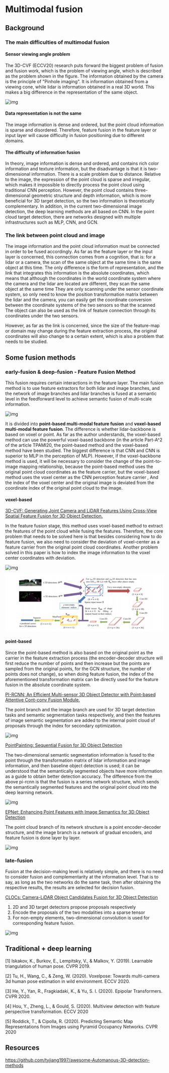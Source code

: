 # Multimodal fusion

## Background

### The main difficulties of multimodal fusion

#### Sensor viewing angle problem

The 3D-CVF (ECCV20) research puts forward the biggest problem of fusion and fusion work, which is the problem of viewing angle, which is described as the problem shown in the figure. The information obtained by the camera is the principle of "Pinhole imaging". It is information obtained from a viewing cone, while lidar is information obtained in a real 3D world. This makes a big difference in the representation of the same object.

![img](https://mmbiz.qpic.cn/mmbiz_png/Q0FNTB1XHicwqELw6VDMia2o6bZepuu23AtOxGTibTVMbmV9L9ocXPg171U4elrWn71lwpQCGTHy0XicerWC5ibYOvw/640?wx_fmt=png&tp=webp&wxfrom=5&wx_lazy=1&wx_co=1)

#### Data representation is not the same

The image information is dense and ordered, but the point cloud information is sparse and disordered. Therefore, feature fusion in the feature layer or input layer will cause difficulty in fusion positioning due to different domains.

#### The difficulty of information fusion

In theory, image information is dense and ordered, and contains rich color information and texture information, but the disadvantage is that it is two-dimensional information. There is a scale problem due to distance. Relative to the image, the expression of the point cloud is sparse and irregular, which makes it impossible to directly process the point cloud using traditional CNN perception. However, the point cloud contains three-dimensional geometric structure and depth information, which is more beneficial for 3D target detection, so the two information is theoretically complementary. In addition, in the current two-dimensional image detection, the deep learning methods are all based on CNN. In the point cloud target detection, there are networks designed with multiple infrastructures such as MLP, CNN, and GCN. 

### The link between point cloud and image

The image information and the point cloud information must be connected in order to be fused accordingly. As far as the feature layer or the input layer is concerned, this connection comes from a cognition, that is: for a lidar or a camera, the scan of the same object at the same time is the same object at this time. The only difference is the form of representation, and the link that integrates this information is the absolute coordinates, which means that although the coordinates in the world coordinate system where the camera and the lidar are located are different, they scan the same object at the same time They are only scanning under the sensor coordinate system, so only need to know the position transformation matrix between the lidar and the camera, you can easily get the coordinate conversion between the coordinate systems of the two sensors so that the scanned The object can also be used as the link of feature connection through its coordinates under the two sensors.

However, as far as the link is concerned, since the size of the feature-map or domain may change during the feature extraction process, the original coordinates will also change to a certain extent, which is also a problem that needs to be studied.

## Some fusion methods

### early-fusion & deep-fusion - Feature Fusion Method

This fusion requires certain interactions in the feature layer. The main fusion method is to use feature extractors for both lidar and image branches, and the network of image branches and lidar branches is fused at a semantic level in the feedforward level to achieve semantic fusion of multi-scale information.

![img](https://mmbiz.qpic.cn/mmbiz_png/Q0FNTB1XHicwqELw6VDMia2o6bZepuu23A2nohMraHZ5NEibKswSxAYoVRCHBnYSIbj35VOI8ybmT6od34mhwOPgQ/640?wx_fmt=png&tp=webp&wxfrom=5&wx_lazy=1&wx_co=1)

It is divided into **point-based multi-modal feature fusion** and **voxel-based multi-modal feature fusion**. The difference is whether lidar-backbone is based on voxel or point. As far as the author understands, the voxel-based method can use the powerful voxel-based backbone (in the article Part-A^2 of the article TPAMI20, the point-based method and the voxel-based method have been studied. The biggest difference is that CNN and CNN is superior to MLP in the perception of MLP). However, if the voxel-backbone method is used, it will be necessary to consider the change of the point-to-image mapping relationship, because the point-based method uses the original point cloud coordinates as the feature carrier, but the voxel-based method uses the voxel center as the CNN perception feature carrier , And the index of the voxel center and the original image is deviated from the coordinate index of the original point cloud to the image.

#### voxel-based

[3D-CVF: Generating Joint Camera and LiDAR Features Using Cross-View Spatial Feature Fusion for 3D Object Detection.](https://arxiv.org/pdf/2004.12636)

In the feature fusion stage, this method uses voxel-based method to extract the features of the point cloud while fusing the features. Therefore, the core problem that needs to be solved here is that besides considering how to do feature fusion, we also need to consider the deviation of voxel-center as a feature carrier from the original point cloud coordinates.
Another problem solved in this paper is how to index the image information to the voxel center coordinates with deviation.

![img](https://mmbiz.qpic.cn/mmbiz_png/Q0FNTB1XHicwqELw6VDMia2o6bZepuu23AnzfSX3oqMIeCSbzHb9XxQAQOoZqRNDLRnlr2ibjFBycRBiaSg1lEytBg/640?wx_fmt=png&tp=webp&wxfrom=5&wx_lazy=1&wx_co=1)

![img](MultimodalFusion.assets/640)

#### point-based

Since the point-based method is also based on the original point as the carrier in the feature extraction process (the encoder-decoder structure will first reduce the number of points and then increase but the points are sampled from the original points, for the GCN structure, the number of points does not change), so when doing feature fusion, the index of the aforementioned transformation matrix can be directly used for the feature fusion in the absolute coordinate system.

[PI-RCNN: An Efficient Multi-sensor 3D Object Detector with Point-based Attentive Cont-conv Fusion Module.](https://arxiv.org/pdf/1911.06084)

The point branch and the image branch are used for 3D target detection tasks and semantic segmentation tasks respectively, and then the features of image semantic segmentation are added to the internal point cloud of proposals through the index for secondary optimization.

![img](https://mmbiz.qpic.cn/mmbiz_png/Q0FNTB1XHicwqELw6VDMia2o6bZepuu23ARU2eYHEg7ADbu1hXUBQnFTEHGgD8zVAVvtjAzK33vf7HHsTSFxX1pg/640?wx_fmt=png&tp=webp&wxfrom=5&wx_lazy=1&wx_co=1)

[PointPainting: Sequential Fusion for 3D Object Detection](https://arxiv.org/pdf/1911.10150)

The two-dimensional semantic segmentation information is fused to the point through the transformation matrix of lidar information and image information, and then baseline object detection is used; it can be understood that the semantically segmented objects have more information as a guide to obtain better detection accuracy. The difference from the above pi-rcnn is that the fusion is a series network structure, which sends the semantically segmented features and the original point cloud into the deep learning network.

![img](https://mmbiz.qpic.cn/mmbiz_png/Q0FNTB1XHicwqELw6VDMia2o6bZepuu23AMkn2hegRE2PYm3ib52zBw6n87htnrCOmvWg1lVUZm2TXspzCG1pu3pw/640?wx_fmt=png&tp=webp&wxfrom=5&wx_lazy=1&wx_co=1)

[EPNet: Enhancing Point Features with Image Semantics for 3D Object Detection](https://arxiv.org/pdf/2007.08856)

The point cloud branch of its network structure is a point encoder-decoder structure, and the image branch is a network of gradual encoders, and feature fusion is done layer by layer.

![img](https://mmbiz.qpic.cn/mmbiz_png/Q0FNTB1XHicwqELw6VDMia2o6bZepuu23AicpjWVtJarYtK0fP5qvNxaiatPHYEAmWl76WBL9fqPg6FW7VJaGOxEuw/640?wx_fmt=png&tp=webp&wxfrom=5&wx_lazy=1&wx_co=1)

### late-fusion

Fusion at the decision-making level is relatively simple, and there is no need to consider fusion and complementarity at the information level. That is to say, as long as the two networks do the same task, then after obtaining the respective results, the results are selected for decision fusion.

[CLOCs: Camera-LiDAR Object Candidates Fusion for 3D Object Detection](https://arxiv.org/pdf/2009.00784.pdf)

1. 2D and 3D target detectors propose proposals respectively
2. Encode the proposals of the two modalities into a sparse tensor
3. For non-empty elements, two-dimensional convolution is used for corresponding feature fusion.

![img](https://mmbiz.qpic.cn/mmbiz_png/Q0FNTB1XHicwqELw6VDMia2o6bZepuu23AULibuJ43RaD8vWkTmzvqnCNeXqw17ORG6exib5ZqQBq9ep2FKsSTibe6Q/640?wx_fmt=png&tp=webp&wxfrom=5&wx_lazy=1&wx_co=1)

## Traditional + deep learning

[1] Iskakov, K., Burkov, E., Lempitsky, V., & Malkov, Y. (2019). Learnable triangulation of human pose. CVPR 2019.

[2] Tu, H., Wang, C., & Zeng, W. (2020). Voxelpose: Towards multi-camera 3d human pose estimation in wild environment. ECCV 2020.

[3] He, Y., Yan, R., Fragkiadaki, K., & Yu, S. I. (2020). Epipolar Transformers. CVPR 2020.

[4] Hou, Y., Zheng, L., & Gould, S. (2020). Multiview detection with feature perspective transformation. ECCV 2020

[5] Roddick, T., & Cipolla, R. (2020). Predicting Semantic Map Representations from Images using Pyramid Occupancy Networks. CVPR 2020

## Resources

https://github.com/tyjiang1997/awesome-Automanous-3D-detection-methods
